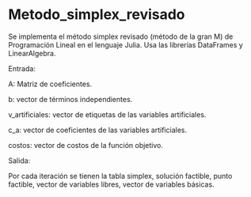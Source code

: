 # Metodo_simplex_revisado
Se implementa el método simplex revisado (método de la gran M) de Programación Lineal en el lenguaje Julia. Usa las librerías DataFrames y LinearAlgebra.

Entrada:

  A: Matriz de coeficientes.

  b: vector de términos independientes.

  v_artificiales: vector de etiquetas de las variables artificiales.

  c_a: vector de coeficientes de las variables artificiales.

  costos: vector de costos de la función objetivo.

Salida:

Por cada iteración se tienen la tabla simplex, solución factible, punto factible, vector de variables libres, vector de variables básicas.

